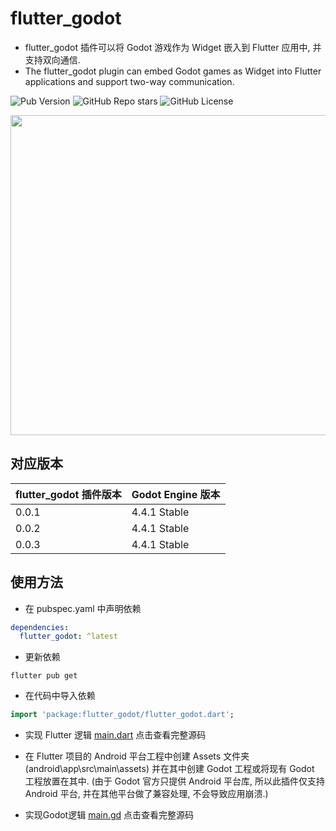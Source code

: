 # flutter_godot

- flutter_godot 插件可以将 Godot 游戏作为 Widget 嵌入到 Flutter 应用中, 并支持双向通信.
- The flutter_godot plugin can embed Godot games as Widget into Flutter applications and support two-way communication.

![Pub Version](https://img.shields.io/pub/v/flutter_godot?style=flat-square&logo=dart&logoColor=white&label=Pub%20Version&color=blue)
![GitHub Repo stars](https://img.shields.io/github/stars/wyq0918dev/flutter_godot?style=flat-square&logo=github&logoColor=white&label=GitHub%20Stars&color=blue)
![GitHub License](https://img.shields.io/github/license/wyq0918dev/flutter_godot?style=flat-square&logo=github&logoColor=white&label=GitHub%20License)

<img src="https://raw.githubusercontent.com/wyq0918dev/flutter_godot/master/screenshot.png" width="512">

## 对应版本

flutter_godot 插件版本 | Godot Engine 版本
---- | -----
0.0.1 | 4.4.1 Stable
0.0.2 | 4.4.1 Stable
0.0.3 | 4.4.1 Stable

## 使用方法

- 在 pubspec.yaml 中声明依赖

```yaml
dependencies:
  flutter_godot: ^latest
```

- 更新依赖

```shell
flutter pub get
```

- 在代码中导入依赖

```dart
import 'package:flutter_godot/flutter_godot.dart';
```

- 实现 Flutter 逻辑 [main.dart](https://github.com/wyq0918dev/flutter_godot/blob/master/example/lib/main.dart) 点击查看完整源码

- 在 Flutter 项目的 Android 平台工程中创建 Assets 文件夹 (android\app\src\main\assets) 并在其中创建 Godot 工程或将现有 Godot 工程放置在其中. (由于 Godot 官方只提供 Android 平台库, 所以此插件仅支持 Android 平台, 并在其他平台做了兼容处理, 不会导致应用崩溃.)

- 实现Godot逻辑 [main.gd](https://github.com/wyq0918dev/flutter_godot/blob/master/example/android/app/src/main/assets/main.gd) 点击查看完整源码
